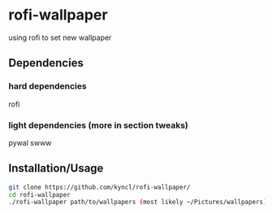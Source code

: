 # rofi-wallpaper
using rofi to set new wallpaper


## Dependencies
### hard dependencies
rofi
### light dependencies (more in section tweaks)
pywal
swww

## Installation/Usage
```bash
git clone https://github.com/kyncl/rofi-wallpaper/
cd rofi-wallpaper
./rofi-wallpaper path/to/wallpapers (most likely ~/Pictures/wallpapers)
```
